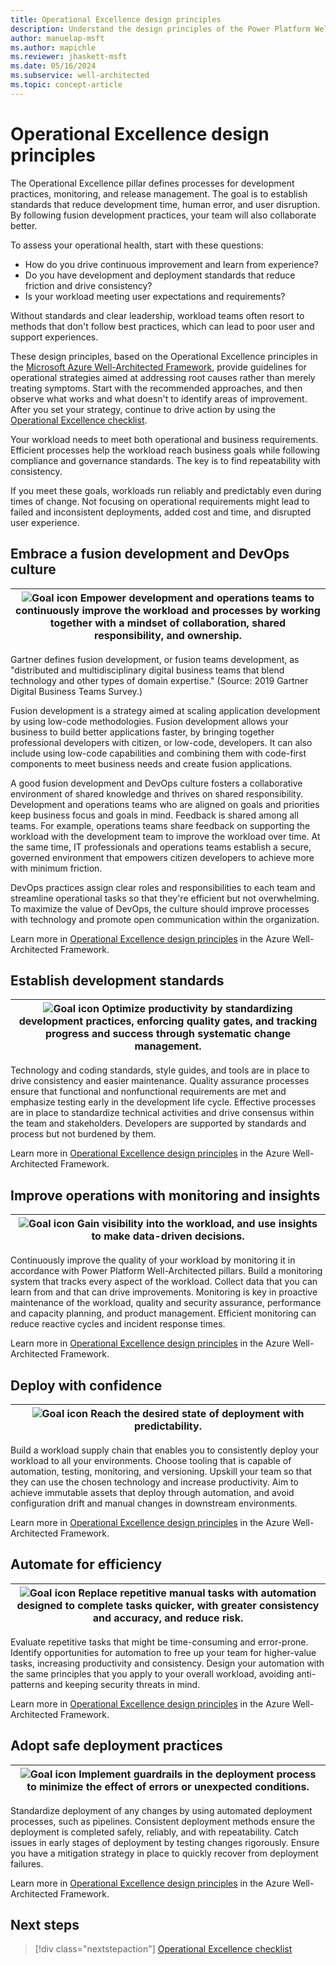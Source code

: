 ```yaml
---
title: Operational Excellence design principles
description: Understand the design principles of the Power Platform Well-Architected Operational Excellence pillar.
author: manuelap-msft
ms.author: mapichle
ms.reviewer: jhaskett-msft
ms.date: 05/16/2024
ms.subservice: well-architected
ms.topic: concept-article
---
```


# Operational Excellence design principles

The Operational Excellence pillar defines processes for development practices, monitoring, and release management. The goal is to establish standards that reduce development time, human error, and user disruption. By following fusion development practices, your team will also collaborate better.

To assess your operational health, start with these questions:

- How do you drive continuous improvement and learn from experience?
- Do you have development and deployment standards that reduce friction and drive consistency?
- Is your workload meeting user expectations and requirements?

Without standards and clear leadership, workload teams often resort to methods that don't follow best practices, which can lead to poor user and support experiences.

These design principles, based on the Operational Excellence principles in the [Microsoft Azure Well-Architected Framework](/azure/well-architected/reliability/principles), provide guidelines for operational strategies aimed at addressing root causes rather than merely treating symptoms. Start with the recommended approaches, and then observe what works and what doesn't to identify areas of improvement. After you set your strategy, continue to drive action by using the [Operational Excellence checklist](./checklist.md).

Your workload needs to meet both operational and business requirements. Efficient processes help the workload reach business goals while following compliance and governance standards. The key is to find repeatability with consistency.

If you meet these goals, workloads run reliably and predictably even during times of change. Not focusing on operational requirements might lead to failed and inconsistent deployments, added cost and time, and disrupted user experience.

## Embrace a fusion development and DevOps culture

|![Goal icon](../_images/goal.svg) Empower development and operations teams to continuously improve the workload and processes by working together with a mindset of collaboration, shared responsibility, and ownership.|
|--|

Gartner defines fusion development, or fusion teams development, as "distributed and multidisciplinary digital business teams that blend technology and other types of domain expertise." (Source: 2019 Gartner Digital Business Teams Survey.)

Fusion development is a strategy aimed at scaling application development by using low-code methodologies. Fusion development allows your business to build better applications faster, by bringing together professional developers with citizen, or low-code, developers. It can also include using low-code capabilities and combining them with code-first components to meet business needs and create fusion applications.

A good fusion development and DevOps culture fosters a collaborative environment of shared knowledge and thrives on shared responsibility. Development and operations teams who are aligned on goals and priorities keep business focus and goals in mind. Feedback is shared among all teams. For example, operations teams share feedback on supporting the workload with the development team to improve the workload over time. At the same time, IT professionals and operations teams establish a secure, governed environment that empowers citizen developers to achieve more with minimum friction.

DevOps practices assign clear roles and responsibilities to each team and streamline operational tasks so that they're efficient but not overwhelming. To maximize the value of DevOps, the culture should improve processes with technology and promote open communication within the organization.

Learn more in [Operational Excellence design principles](/azure/well-architected/operational-excellence/principles#embrace-devops-culture) in the Azure Well-Architected Framework.

## Establish development standards

|![Goal icon](../_images/goal.svg) Optimize productivity by standardizing development practices, enforcing quality gates, and tracking progress and success through systematic change management.|
|--|

Technology and coding standards, style guides, and tools are in place to drive consistency and easier maintenance. Quality assurance processes ensure that functional and nonfunctional requirements are met and emphasize testing early in the development life cycle. Effective processes are in place to standardize technical activities and drive consensus within the team and stakeholders. Developers are supported by standards and process but not burdened by them.

Learn more in [Operational Excellence design principles](/azure/well-architected/operational-excellence/principles#establish-development-standards) in the Azure Well-Architected Framework.

## Improve operations with monitoring and insights

|![Goal icon](../_images/goal.svg) Gain visibility into the workload, and use insights to make data-driven decisions.|
|--|

Continuously improve the quality of your workload by monitoring it in accordance with Power Platform Well-Architected pillars. Build a monitoring system that tracks every aspect of the workload. Collect data that you can learn from and that can drive improvements. Monitoring is key in proactive maintenance of the workload, quality and security assurance, performance and capacity planning, and product management. Efficient monitoring can reduce reactive cycles and incident response times.

Learn more in [Operational Excellence design principles](/azure/well-architected/operational-excellence/principles#evolve-operations-with-observability) in the Azure Well-Architected Framework.

## Deploy with confidence

|![Goal icon](../_images/goal.svg) Reach the desired state of deployment with predictability.|
|--|

Build a workload supply chain that enables you to consistently deploy your workload to all your environments. Choose tooling that is capable of automation, testing, monitoring, and versioning. Upskill your team so that they can use the chosen technology and increase productivity. Aim to achieve immutable assets that deploy through automation, and avoid configuration drift and manual changes in downstream environments.

Learn more in [Operational Excellence design principles](/azure/well-architected/operational-excellence/principles#deploy-with-confidence) in the Azure Well-Architected Framework.

## Automate for efficiency

|![Goal icon](../_images/goal.svg) Replace repetitive manual tasks with automation designed to complete tasks quicker, with greater consistency and accuracy, and reduce risk.|
|--|

Evaluate repetitive tasks that might be time-consuming and error-prone. Identify opportunities for automation to free up your team for higher-value tasks, increasing productivity and consistency. Design your automation with the same principles that you apply to your overall workload, avoiding anti-patterns and keeping security threats in mind.

Learn more in [Operational Excellence design principles](/azure/well-architected/operational-excellence/principles#automate-for-efficiency) in the Azure Well-Architected Framework.

## Adopt safe deployment practices

|![Goal icon](../_images/goal.svg) Implement guardrails in the deployment process to minimize the effect of errors or unexpected conditions.|
|--|

Standardize deployment of any changes by using automated deployment processes, such as pipelines. Consistent deployment methods ensure the deployment is completed safely, reliably, and with repeatability. Catch issues in early stages of deployment by testing changes rigorously. Ensure you have a mitigation strategy in place to quickly recover from deployment failures.

Learn more in [Operational Excellence design principles](/azure/well-architected/operational-excellence/principles#adopt-safe-deployment-practices) in the Azure Well-Architected Framework.

## Next steps

> [!div class="nextstepaction"]
> [Operational Excellence checklist](checklist.md)
